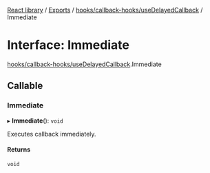 [React library](../index.md) / [Exports](../modules.md) / [hooks/callback-hooks/useDelayedCallback](../modules/hooks_callback_hooks_useDelayedCallback.md) / Immediate

# Interface: Immediate

[hooks/callback-hooks/useDelayedCallback](../modules/hooks_callback_hooks_useDelayedCallback.md).Immediate

## Callable

### Immediate

▸ **Immediate**(): `void`

Executes callback immediately.

#### Returns

`void`
